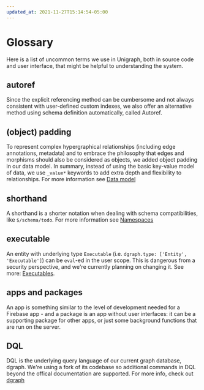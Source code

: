 ```yaml
---
updated_at: 2021-11-27T15:14:54-05:00
---
```

# Glossary

Here is a list of uncommon terms we use in Unigraph, both in source code and user interface, that might be helpful to understanding the system.

## autoref

Since the explicit referencing method can be cumbersome and not always consistent with user-defined custom indexes, we also offer an alternative method using schema definition automatically, called Autoref.

## (object) padding

To represent complex hypergraphical relationships (including edge annotations, metadata) and to embrace the philosophy that edges and morphisms should also be considered as objects, we added object padding in our data model. In summary, instead of using the basic key-value model of data, we use `_value*` keywords to add extra depth and flexibility to relationships. For more information see [Data model](./data_model.md)

## shorthand

A shorthand is a shorter notation when dealing with schema compatibilities, like `$/schema/todo`. For more information see [Namespaces](./namespaces.md)

## executable

An entity with underlying type `Executable` (i.e. `dgraph.type: ['Entity', 'Executable']`) can be `eval`-ed in the user scope. This is dangerous from a security perspective, and we're currently planning on changing it. See more: [Executables](./executables.md).

## apps and packages

An app is something similar to the level of development needed for a Firebase app - and a package is an app without user interfaces: it can be a supporting package for other apps, or just some background functions that are run on the server.

## DQL

DQL is the underlying query language of our current graph database, dgraph. We're using a fork of its codebase so additional commands in DQL beyond the offical documentation are supported. For more info, check out [dgraph](./dgraph.md)